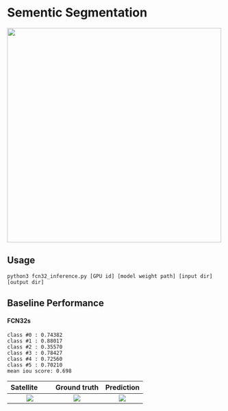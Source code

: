 # Sementic Segmentation
<img src="https://github.com/thtang/DLCV2018SPRING/blob/master/hw3/image/flow.png" width="500">

## Usage
```
python3 fcn32_inference.py [GPU id] [model weight path] [input dir] [output dir]
```

## Baseline Performance
#### FCN32s
```
class #0 : 0.74382
class #1 : 0.88017
class #2 : 0.35570
class #3 : 0.78427
class #4 : 0.72560
class #5 : 0.70210
mean iou score: 0.698
```

Satellite       |  Ground truth | Prediction
:-------------------------:|:-------------------------:|:-------------------------:
![](https://github.com/thtang/DLCV2018SPRING/blob/master/hw3/image/sat.png)  |  ![](https://github.com/thtang/DLCV2018SPRING/blob/master/hw3/image/ground_truth.png) | ![](https://github.com/thtang/DLCV2018SPRING/blob/master/hw3/image/prediction.png)
